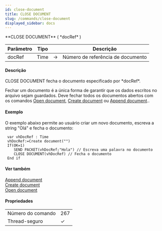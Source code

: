```yaml
---
id: close-document
title: CLOSE DOCUMENT
slug: /commands/close-document
displayed_sidebar: docs
---
```


<!--REF #_command_.CLOSE DOCUMENT.Syntax-->**CLOSE DOCUMENT** ( *docRef* )<!-- END REF-->
<!--REF #_command_.CLOSE DOCUMENT.Params-->
| Parâmetro | Tipo |  | Descrição |
| --- | --- | --- | --- |
| docRef | Time | &#8594;  | Número de referência de documento |

<!-- END REF-->

#### Descrição 

<!--REF #_command_.CLOSE DOCUMENT.Summary-->CLOSE DOCUMENT fecha o documento especificado por *docRef*.<!-- END REF-->  
  
Fechar um documento é a única forma de garantir que os dados escritos no arquivo sejam guardados. Deve fechar todos os documentos abertos com os comandos [Open document](open-document.md), [Create document](create-document.md) ou [Append document](append-document.md)..

#### Exemplo 

O exemplo abaixo permite ao usuário criar um novo documento, escreva a string "Olá" e fecha o documento: 

```4d
 var vhDocRef : Time
 vhDocRef:=Create document("")
 If(OK=1)
    SEND PACKET(vhDocRef;"Hola") // Escreva uma palavra no documento
    CLOSE DOCUMENT(vhDocRef) // Fecha o documento
 End if
```

#### Ver também 

[Append document](append-document.md)  
[Create document](create-document.md)  
[Open document](open-document.md)  

#### Propriedades

|  |  |
| --- | --- |
| Número do comando | 267 |
| Thread-seguro | &check; |


